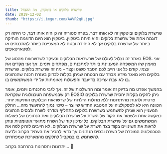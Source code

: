 ```yaml
---
title: שרשרת בלוקים או ביטקוין, מה ההבדל
date: 2019-12-02
thumb: "https://i.imgur.com/AAVR2qH.jpg"
---
```


שרשרת בלוקים וביטקוין זה לא אותו דבר. בפרהיסטוריה זה כן היה אותו דבר, כי היתה רק דוגמה אחת של שרשרת בלוקים והיא היתה ביטקוין. ביטקוין הוא היום הדוגמה הותיקה ביותר של שרשרת בלוקים אך לא היחידה ובטח לא המעניינת ביותר למתכנתים או לסטארטאפים.

באתר זה נצלול לעולם של שרשראות הבלוקים ובעיקר לשרשראות מהסוג של EOS. אני מאמין שזו המשפחה המעניינת ביותר למתכנתים, מפתחים ויזמים. אך אני מקדים את עצמי. קודם כל אני חייב לכם הסבר פשוט וקצר – מה זה שרשרת בלוקים. שרשרת בלוקים היא מאגר מידע מבוזר עם הבטחה שניתן בקלות לבדוק בעזרת תכנה שהנתונים בו לא עברו עריכה בדיעבד והפעולות מאומתות על ידי המשתמשים בו.

בהמשך אפרט מה בדיוק זה אומר ומה ההשלכות של זה. אך לגבי מתכנתים ויזמים, אומר רק שבמשפחה הטכנולוגית שנקראת EOSIO ניתן להקים בקלות יחסית שרשרת בלוקים פרטית ולהנות מהיתרונות ללא מחלות הילדות של שרשראות הבלוקים הותיקות יותר. הכוונה היא לא לספקולציה על המטבע החדש שייוצר – סיכוי נמוך להתעשר מזה… החלק המעניין הוא שניתן להשתמש בשרשרת בלוקים כתחליף מודרני לשרת ולבסיס הנתונים כמקשה אחת ולשמור את הקוד של השרת על שרשרת הבלוקים ואת הנתונים של פעולות המשתמשים גם על שרשרת הבלוקים. כל עדכון קוד של השרת מתועד אוטומטית וניתן לראות את השינויים בקוד בצד השרת על שרשרת הבלוקים. לא חייבים לזרוק לפח את הטכנולוגיה המוכרת של השרת ובסיס הנתונים אך כדאי להכיר את העתיד הקרוב ולדעת להשתמש בו במקביל לחלקים מהמערכת שמפתחים.

יתרונות וחסרונות בהרחבה בקרוב... 🙂
